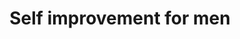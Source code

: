 ---
tag: self-improvement-for-men
title: Self improvement for men
description: >-
  This is where you learn how to become a better man. I'm not the best, but I've
  been through the worst and come out better. Let me show you how.
hero:
  label:
  heading:
  text_markdown:
page_blocks:
  - _id: posts_relevant
---
